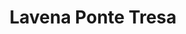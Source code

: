 ---
title:			"Lavena Ponte Tresa"
post_path:	2018-08-08-lavena-ponte-tresa
date_start:	2018/08/08
date_end:		2018/08/09
lat:        45.9633
lon:        8.8439
metadata:
  - year: 2018
  - cities:
      - Ponte Tresa
  - countries:
      - Italy
  - continents:
      - Europe
  - regions:
      - Europe
photos:
  - ext:    02.jpg
    class:  horizontal
  - ext:    03.jpg
    class:  horizontal half
  - ext:    01.jpg
    class:  horizontal half
---